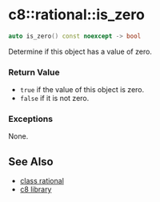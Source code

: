 # c8::rational::is\_zero #

```cpp
auto is_zero() const noexcept -> bool
```

Determine if this object has a value of zero.

### Return Value ###

* `true` if the value of this object is zero.
* `false` if it is not zero.

### Exceptions ###

None.

## See Also ##

* [class rational](c8_rational)
* [c8 library](c8)

